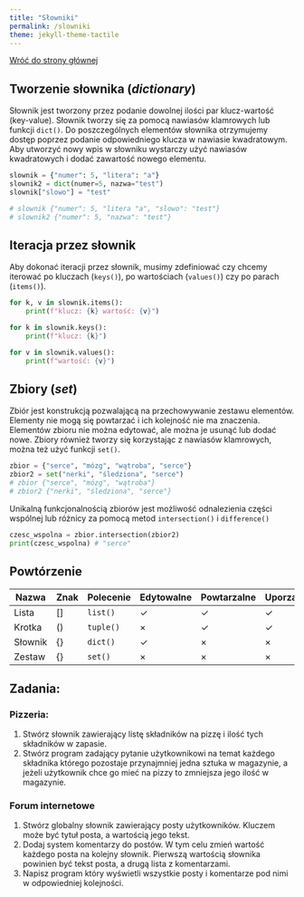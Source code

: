 ```yaml
---
title: "Słowniki"
permalink: /slowniki
theme: jekyll-theme-tactile
---
```


[Wróć do strony głównej](index.md)

## Tworzenie słownika (*dictionary*)
Słownik jest tworzony przez podanie dowolnej ilości par klucz-wartość (key-value). Słownik tworzy się za pomocą nawiasów klamrowych lub funkcji `dict()`. Do poszczególnych elementów słownika otrzymujemy dostęp poprzez podanie odpowiedniego klucza w nawiasie kwadratowym. Aby utworzyć nowy wpis w słowniku wystarczy użyć nawiasów kwadratowych i dodać zawartość nowego elementu.

```python
slownik = {"numer": 5, "litera": "a"}
slownik2 = dict(numer=5, nazwa="test")
slownik["slowo"] = "test"

# slownik {"numer": 5, "litera "a", "slowo": "test"}
# slownik2 {"numer": 5, "nazwa": "test"}
```

## Iteracja przez słownik
Aby dokonać iteracji przez słownik, musimy zdefiniować czy chcemy iterować po kluczach (`keys()`), po wartościach (`values()`) czy po parach (`items()`).

```python
for k, v in slownik.items():
    print(f"klucz: {k} wartość: {v}")

for k in slownik.keys():
    print(f"klucz: {k}")

for v in slownik.values():
    print(f"wartość: {v}")
```

## Zbiory (*set*)
Zbiór jest konstrukcją pozwalającą na przechowywanie zestawu elementów. Elementy nie mogą się powtarzać i ich kolejność nie ma znaczenia. Elementów zbioru nie można edytować, ale można je usunąć lub dodać nowe. Zbiory również tworzy się korzystając z nawiasów klamrowych, można też użyć funkcji `set()`.

```python
zbior = {"serce", "mózg", "wątroba", "serce"}
zbior2 = set("nerki", "śledziona", "serce")
# zbior {"serce", "mózg", "wątroba"}
# zbior2 {"nerki", "śledziona", "serce"}
```

Unikalną funkcjonalnością zbiorów jest możliwość odnalezienia części wspólnej lub różnicy za pomocą metod `intersection()` i `difference()`

```python
czesc_wspolna = zbior.intersection(zbior2)
print(czesc_wspolna) # "serce"
```

## Powtórzenie

Nazwa | Znak | Polecenie | Edytowalne | Powtarzalne | Uporządkowane
---|---|---|---|---|---
Lista | [] | `list()` | ✓ | ✓ | ✓
Krotka | () | `tuple()` | × | ✓ | ✓
Słownik | {} | `dict()` | ✓ | ×| ×
Zestaw | {} | `set()` | × | × | ×

## Zadania:
### Pizzeria:
1. Stwórz słownik zawierający listę składników na pizzę i ilość tych składników w zapasie.
2. Stwórz program zadający pytanie użytkownikowi na temat każdego składnika którego pozostaje przynajmniej jedna sztuka w magazynie, a jeżeli użytkownik chce go mieć na pizzy to zmniejsza jego ilość w magazynie.

### Forum internetowe
1. Stwórz globalny słownik zawierający posty użytkowników. Kluczem może być tytuł posta, a wartością jego tekst.
2. Dodaj system komentarzy do postów. W tym celu zmień wartość każdego posta na kolejny słownik. Pierwszą wartością słownika powinien być tekst posta, a drugą lista z komentarzami.
3. Napisz program który wyświetli wszystkie posty i komentarze pod nimi w odpowiedniej kolejności.


